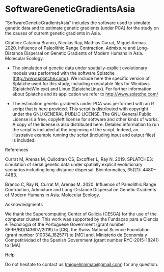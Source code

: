 # SoftwareGeneticGradientsAsia
“SoftwareGeneticGradientsAsia” includes the software used to simulate genetic data and to estimate genetic gradients (under PCA) for the study on the causes of current genetic gradients in Asia.

Citation: Catarina Branco, Nicolas Ray, Mathias Currat, Miguel Arenas. 2020. Influence of Paleolithic Range Contraction, Admixture and Long-Distance Dispersal on Genetic Gradients of Modern Humans in Asia. Molecular Ecology.

- The simulation of genetic data under spatially-explicit evolutionary models was performed with the software Splatche (http://www.splatche.com/). We include here the specific version of Splatche used for this study, including executable files for Windows (SplatcheWin.exe) and Linux (SplatcheLinux). For further information about Splatche and its application we refer to http://www.splatche.com/

- The estimation genetic gradients under PCA was performed with an R script that is here provided. This script is distributed with copyright under the GNU GENERAL PUBLIC LICENSE. The GNU General Public License is a free, copyleft license for software and other kinds of works. A copy of the license is also distributed here. Detailed information to run the script is included at the beginning of the script. Indeed, an illustrative example running the script (including input and output files) is included.
 


References

Currat M, Arenas M, Quilodran CS, Excoffier L, Ray N. 2019. SPLATCHE3: simulation of serial genetic data under spatially explicit evolutionary scenarios including long-distance dispersal. Bioinformatics, 35(21): 4480–4483.

Branco C, Ray N, Currat M, Arenas M. 2020. Influence of Paleolithic Range Contraction, Admixture and Long-Distance Dispersal on Genetic Gradients of Modern Humans in Asia. Molecular Ecology.


Acknowledgments

We thank the Supercomputing Center of Galicia (CESGA) for the use of the computer cluster. This work was supported by the Fundaçao para a Ciencia e Tecnologia of the Portuguese Government (grant number SFRH/BD/143607/2019) to [CB], the Swiss National Science Foundation (grant number 31003A_182577) to [MC] and, Ministerio de Economía y Competitividad of the Spanish Government (grant number RYC-2015-18241) to [MA].


Help

Do not hesitate to contact us (miguelmmmab@gmail.com) for any question.
